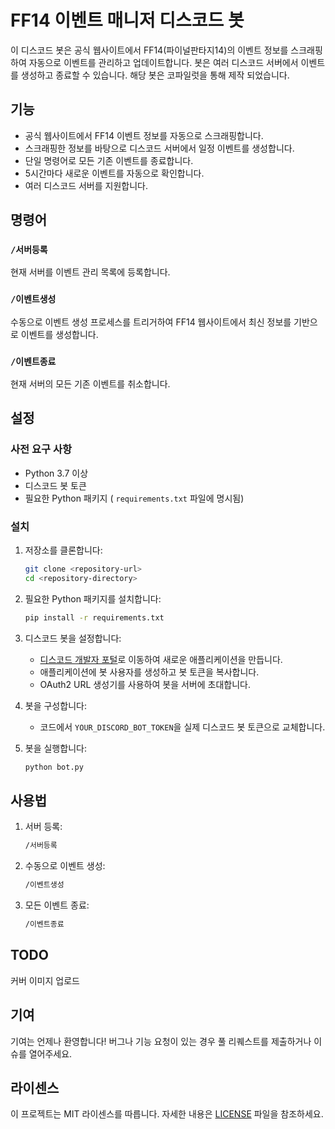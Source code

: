 # FF14 이벤트 매니저 디스코드 봇

이 디스코드 봇은 공식 웹사이트에서 FF14(파이널판타지14)의 이벤트 정보를 스크래핑하여 자동으로 이벤트를 관리하고 업데이트합니다. 봇은 여러 디스코드 서버에서 이벤트를 생성하고 종료할 수 있습니다. 해당 봇은 코파일럿을 통해 제작 되었습니다.

## 기능

- 공식 웹사이트에서 FF14 이벤트 정보를 자동으로 스크래핑합니다.
- 스크래핑한 정보를 바탕으로 디스코드 서버에서 일정 이벤트를 생성합니다.
- 단일 명령어로 모든 기존 이벤트를 종료합니다.
- 5시간마다 새로운 이벤트를 자동으로 확인합니다.
- 여러 디스코드 서버를 지원합니다.

## 명령어

### `/서버등록`

현재 서버를 이벤트 관리 목록에 등록합니다.

### `/이벤트생성`

수동으로 이벤트 생성 프로세스를 트리거하여 FF14 웹사이트에서 최신 정보를 기반으로 이벤트를 생성합니다.

### `/이벤트종료`

현재 서버의 모든 기존 이벤트를 취소합니다.

## 설정

### 사전 요구 사항

- Python 3.7 이상
- 디스코드 봇 토큰
- 필요한 Python 패키지 ( `requirements.txt` 파일에 명시됨)

### 설치

1. 저장소를 클론합니다:
    ```bash
    git clone <repository-url>
    cd <repository-directory>
    ```

2. 필요한 Python 패키지를 설치합니다:
    ```bash
    pip install -r requirements.txt
    ```

3. 디스코드 봇을 설정합니다:
    - [디스코드 개발자 포털](https://discord.com/developers/applications)로 이동하여 새로운 애플리케이션을 만듭니다.
    - 애플리케이션에 봇 사용자를 생성하고 봇 토큰을 복사합니다.
    - OAuth2 URL 생성기를 사용하여 봇을 서버에 초대합니다.

4. 봇을 구성합니다:
    - 코드에서 `YOUR_DISCORD_BOT_TOKEN`을 실제 디스코드 봇 토큰으로 교체합니다.

5. 봇을 실행합니다:
    ```bash
    python bot.py
    ```

## 사용법

1. 서버 등록:
    ```bash
    /서버등록
    ```

2. 수동으로 이벤트 생성:
    ```bash
    /이벤트생성
    ```

3. 모든 이벤트 종료:
    ```bash
    /이벤트종료
    ```

## TODO
커버 이미지 업로드

## 기여

기여는 언제나 환영합니다! 버그나 기능 요청이 있는 경우 풀 리퀘스트를 제출하거나 이슈를 열어주세요.

## 라이센스

이 프로젝트는 MIT 라이센스를 따릅니다. 자세한 내용은 [LICENSE](LICENSE) 파일을 참조하세요.
